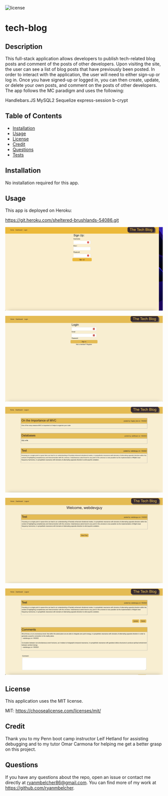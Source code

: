 ![license](https://img.shields.io/badge/License-MIT-brightgreen)

# tech-blog


## Description 

This full-stack application allows developers to publish tech-related blog posts and comment of the posts of other developers. Upon visiting the site, the user can see a list of blog posts that have previously been posted. In order to interact with the application, the user will need to either sign-up or log in. Once you have signed-up or logged in, you can then create, update, or delete your own posts, and comment on the posts of other developers. The app follows the MC paradigm and uses the following:

Handlebars.JS
MySQL2
Sequelize
express-session
b-crypt

## Table of Contents

  - [Installation](#installation)
  - [Usage](#usage)
  - [License](#license)
  - [Credit](#credit)
  - [Questions](#questions)
  - [Tests](#tests)

## Installation

No installation required for this app.

## Usage

This app is deployed on Heroku:

https://git.heroku.com/sheltered-brushlands-54086.git 

![screenshot of sign up page](./public/images/blog_signup.png)

![screenshot of login page](./public/images/blog_login.png)

![screenshot of homepage](./public/images/blog_homepage.png)

![screenshot of dashboard](./public/images/blog_dashboard.png)

![screenshot of blog](./public/images/blog_blog.png)


## License

This application uses the MIT license.
  
MIT: https://choosealicense.com/licenses/mit/


## Credit

Thank you to my Penn boot camp instructor Leif Hetland for assisting debugging and to my tutor Omar Carmona for helping me get a better grasp on this project.

## Questions

If you have any questions about the repo, open an issue or 
contact me directly at ryanmbelcher86@gmail.com. You can find more of my work at 
https://github.com/ryanmbelcher.